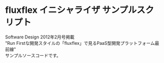 fluxflex イニシャライザ サンプルスクリプト
=====================
Software Design 2012年2月号掲載  
"Run Firstな開発スタイルの「fluxflex」で見るPaaS型開発プラットフォーム最前線"  
サンプルソースコードです。
